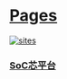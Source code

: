 ﻿# [Pages](https://github.com/SoCXin)

[![sites](http://182.61.61.133/link/resources/SoC.png)](http://SoC.Xin) 

###  [SoC芯平台](http://SoC.Xin) 